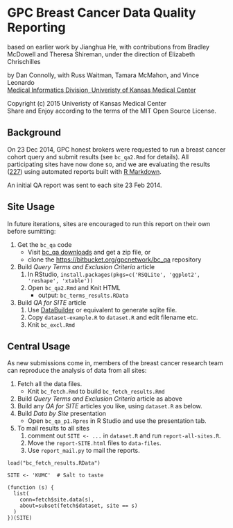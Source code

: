 GPC Breast Cancer Data Quality Reporting
========================================

based on earlier work by Jianghua He, with contributions from Bradley
McDowell and Theresa Shireman, under the direction of Elizabeth Chrischilles

by Dan Connolly, with Russ Waitman, Tamara McMahon, and Vince Leonardo  
[Medical Informatics Division, Univeristy of Kansas Medical Center][MI]

[MI]: http://informatics.kumc.edu/

Copyright (c) 2015 Univeristy of Kansas Medical Center  
Share and Enjoy according to the terms of the MIT Open Source License.

## Background

On 23 Dec 2014, GPC honest brokers were requested to run a breast cancer cohort query
and submit results (see `bc_qa2.Rmd` for details). All participating sites have
now done so, and we are evaluating the results ([227]) using automated reports
built with [R Markdown][].

[227]: https://informatics.gpcnetwork.org/trac/Project/ticket/227
[R Markdown]: http://rmarkdown.rstudio.com/

An initial QA report was sent to each site 23 Feb 2014.

## Site Usage

In future iterations, sites are encouraged to run this report on their own before sumitting:

 1. Get the `bc_qa` code
    - Visit [bc_qa downloads][dl] and get a zip file, or
    - clone the https://bitbucket.org/gpcnetwork/bc_qa repository
 2. Build *Query Terms and Exclusion Criteria* article
    1. In RStudio, `install.packages(pkgs=c('RSQLite', 'ggplot2', 'reshape', 'xtable'))`
    2. Open `bc_qa2.Rmd` and Knit HTML
       - output: `bc_terms_results.RData`
 3. Build *QA for SITE* article
    1. Use [DataBuilder][] or equivalent to generate sqlite file.
    2. Copy `dataset-example.R` to `dataset.R` and edit filename etc.
    3. Knit `bc_excl.Rmd`

[dl]: https://bitbucket.org/gpcnetwork/bc_qa/downloads


[DataBuilder]: https://informatics.gpcnetwork.org/trac/Project/wiki/BuilderSaga

## Central Usage

As new submissions come in, members of the breast cancer research team can
reproduce the analysis of data from all sites:

 1. Fetch all the data files.
    - Knit `bc_fetch.Rmd` to build `bc_fetch_results.Rmd`
 2. Build *Query Terms and Exclusion Criteria* article as above
 3. Build any *QA for SITE* articles you like, using `dataset.R` as below.
 4. Build *Data by Site* presentation
    - Open `bc_qa_p1.Rpres` in R Studio and use the presentation tab.
 5. To mail results to all sites
    1. comment out `SITE <- ...` in `dataset.R` and run `report-all-sites.R`.
    2. Move the `report-SITE.html` files to `data-files`.
    3. Use `report_mail.py` to mail the reports.


```
load("bc_fetch_results.RData")

SITE <- 'KUMC'  # Salt to taste

(function (s) {
  list(
    conn=fetch$site.data(s),
    about=subset(fetch$dataset, site == s)
  )
})(SITE)
```
